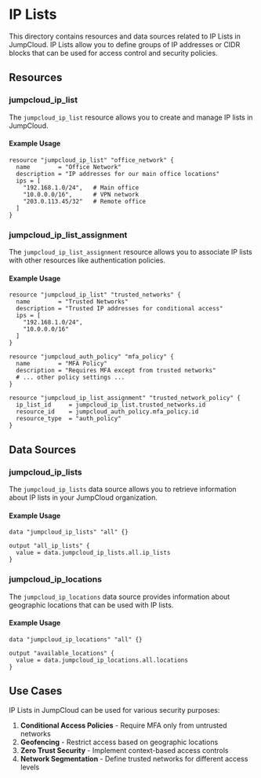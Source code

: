 # IP Lists

This directory contains resources and data sources related to IP Lists in JumpCloud. IP Lists allow you to define groups of IP addresses or CIDR blocks that can be used for access control and security policies.

## Resources

### jumpcloud_ip_list

The `jumpcloud_ip_list` resource allows you to create and manage IP lists in JumpCloud.

#### Example Usage

```hcl
resource "jumpcloud_ip_list" "office_network" {
  name        = "Office Network"
  description = "IP addresses for our main office locations"
  ips = [
    "192.168.1.0/24",   # Main office
    "10.0.0.0/16",      # VPN network
    "203.0.113.45/32"   # Remote office
  ]
}
```

### jumpcloud_ip_list_assignment

The `jumpcloud_ip_list_assignment` resource allows you to associate IP lists with other resources like authentication policies.

#### Example Usage

```hcl
resource "jumpcloud_ip_list" "trusted_networks" {
  name        = "Trusted Networks"
  description = "Trusted IP addresses for conditional access"
  ips = [
    "192.168.1.0/24",
    "10.0.0.0/16"
  ]
}

resource "jumpcloud_auth_policy" "mfa_policy" {
  name        = "MFA Policy"
  description = "Requires MFA except from trusted networks"
  # ... other policy settings ...
}

resource "jumpcloud_ip_list_assignment" "trusted_network_policy" {
  ip_list_id     = jumpcloud_ip_list.trusted_networks.id
  resource_id    = jumpcloud_auth_policy.mfa_policy.id
  resource_type  = "auth_policy"
}
```

## Data Sources

### jumpcloud_ip_lists

The `jumpcloud_ip_lists` data source allows you to retrieve information about IP lists in your JumpCloud organization.

#### Example Usage

```hcl
data "jumpcloud_ip_lists" "all" {}

output "all_ip_lists" {
  value = data.jumpcloud_ip_lists.all.ip_lists
}
```

### jumpcloud_ip_locations

The `jumpcloud_ip_locations` data source provides information about geographic locations that can be used with IP lists.

#### Example Usage

```hcl
data "jumpcloud_ip_locations" "all" {}

output "available_locations" {
  value = data.jumpcloud_ip_locations.all.locations
}
```

## Use Cases

IP Lists in JumpCloud can be used for various security purposes:

1. **Conditional Access Policies** - Require MFA only from untrusted networks
2. **Geofencing** - Restrict access based on geographic locations
3. **Zero Trust Security** - Implement context-based access controls
4. **Network Segmentation** - Define trusted networks for different access levels 
